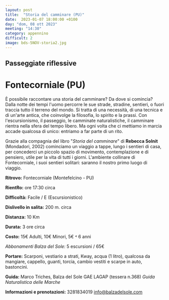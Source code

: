 ```yaml
---
layout: post
title:  "Storia del camminare (PU)"
date:  2023-01-07 18:00:00 +0100
day: "dom, 08 ott 2023"
meeting: "14:30"
category: appennino 
difficult: 2
image: bds-5NOV-storia2.jpg
---
```


## Passeggiate riflessive
# Fontecorniale (PU)

È possibile raccontare una storia del camminare? Da dove si comincia?
Dalla notte dei tempi l'uomo percorre le sue strade, stradine, sentieri, o fuori traccia tutto il terreno del mondo. Si tratta di una necessità, di una tecnica e di un'arte antica, che coinvolge la filosofia, lo spirito e la prassi.
Con l'escursionismo, il passeggio, le camminate naturalistiche, il camminare rientra nella sfera del tempo libero. Ma ogni volta che ci mettiamo in marcia accade qualcosa di unico: entriamo a far parte di un rito.

Grazie alla compagnia del libro "*Storia del camminare*" di **Rebecca Solnit** (Mondadori, 2002) cominciamo un viaggio a tappe, lungo i sentieri di casa, per concederci un piccolo spazio di movimento, contemplazione e di pensiero, utile per la vita di tutti i giorni.
L'ambiente collinare di Fontecorniale, i suoi sentieri solitari: saranno il nostro primo luogo di viaggio. 

**Ritrovo:** Fontecorniale (Montefelcino - PU)

**RientRo:** ore 17:30 circa 

**Difficoltà:** Facile / E (Escursionistico)

**Dislivello in salita:**  200 m. circa

**Distanza:** 10 Km

**Durata:** 3 ore circa

**Costo:** 15€ Adulti, 10€ Minori, 5€ ˂ 6 anni

*Abbonamenti Balza del Sole:* 5 escursioni / 65€

**Portare:** Scarponi, vestiario a strati, Kway, acqua (1 litro), qualcosa da mangiare, cappello, guanti, torcia, cambio vestiti e scarpe in auto, bastoncini. 

**Guida:** Marco Triches, Balza del Sole GAE LAGAP (tessera n.368)
*Guida Naturalistica delle Marche*

**Informazioni e prenotazioni:** 3281834019 info@balzadelsole.com
